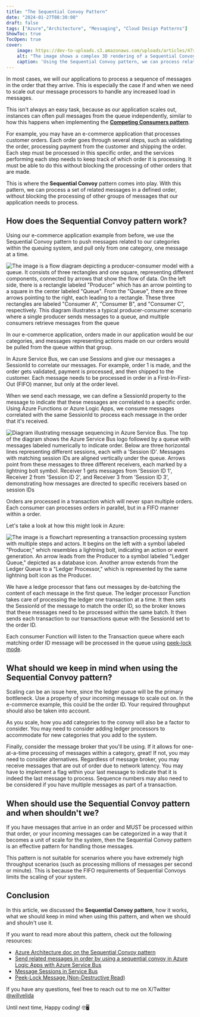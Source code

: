 ```yaml
---
title: "The Sequential Convoy Pattern"
date: "2024-01-27T08:30:00"
draft: false
tags: ["Azure","Architecture", "Messaging", "Cloud Design Patterns"]
ShowToc: true
TocOpen: true
cover:
    image: https://dev-to-uploads.s3.amazonaws.com/uploads/articles/47xijksqiow1twbg5ptp.png
    alt: "The image shows a complex 3D rendering of a Sequential Convoy pattern, which is designed to represent a data processing system. Multiple conveyor belts are intricately laid out in parallel and perpendicular formations, each carrying a series of cubes and rectangular blocks in various colors such as blue, green, orange, and pink. These blocks symbolize data packets or messages. The conveyor belts are interlinked but operate independently, showcasing the non-blocking processing of different sequences of data. Each belt runs without interference from the others, indicating the system's ability to handle multiple data streams simultaneously. The overall scene conveys a bustling, efficient data processing facility, with each color-coded or labeled block moving in a defined, orderly sequence, illustrating the concept of processing related messages in order without delaying other processes."
    caption: 'Using the Sequential Convoy pattern, we can process related messages in a defined order without blocking the processing of other groups of messages.'
---
```


In most cases, we will our applications to process a sequence of messages in the order that they arrive. This is especially the case if and when we need to scale out our message processors to handle any increased load in messages.

This isn't always an easy task, because as our application scales out, instances can often pull messages from the queue independently, similar to how this happens when implementing the [**Competing Consumers pattern**](https://www.willvelida.com/posts/competing-consumers-pattern/).

For example, you may have an e-commerce application that processes customer orders. Each order goes through several steps, such as validating the order, processing payment from the customer and shipping the order. Each step must be processed in this specific order, and the services performing each step needs to keep track of which order it is processing. It must be able to do this without blocking the processing of other orders that are made.

This is where the **Sequential Convoy** pattern comes into play. With this pattern, we can process a set of related messages in a defined order, without blocking the processing of other groups of messages that our application needs to process.

## How does the Sequential Convoy pattern work?

Using our e-commerce application example from before, we use the Sequential Convoy pattern to push messages related to our categories within the queuing system, and pull only from one category, one message at a time. 

![The image is a flow diagram depicting a producer-consumer model with a queue. It consists of three rectangles and one square, representing different components, connected by arrows that show the flow of data. On the left side, there is a rectangle labeled "Producer" which has an arrow pointing to a square in the center labeled "Queue". From the "Queue", there are three arrows pointing to the right, each leading to a rectangle. These three rectangles are labeled "Consumer A", "Consumer B", and "Consumer C", respectively. This diagram illustrates a typical producer-consumer scenario where a single producer sends messages to a queue, and multiple consumers retrieve messages from the queue](https://dev-to-uploads.s3.amazonaws.com/uploads/articles/wh5176a03lidlu924x7g.png)

In our e-commerce application, orders made in our application would be our categories, and messages representing actions made on our orders would be pulled from the queue within that group.

In Azure Service Bus, we can use Sessions and give our messages a SessionId to correlate our messages. For example, order 1 is made, and the order gets validated, payment is processed, and then shipped to the customer. Each message needs to be processed in order in a First-In-First-Out (FIFO) manner, but only at the order level. 

When we send each message, we can define a SessionId property to the message to indicate that these messages are correlated to a specific order. Using Azure Functions or Azure Logic Apps, we consume messages correlated with the same SessionId to process each message in the order that it's received.

![Diagram illustrating message sequencing in Azure Service Bus. The top of the diagram shows the Azure Service Bus logo followed by a queue with messages labeled numerically to indicate order. Below are three horizontal lines representing different sessions, each with a 'Session ID'. Messages with matching session IDs are aligned vertically under the queue. Arrows point from these messages to three different receivers, each marked by a lightning bolt symbol. Receiver 1 gets messages from 'Session ID 1', Receiver 2 from 'Session ID 2', and Receiver 3 from 'Session ID 3', demonstrating how messages are directed to specific receivers based on session IDs](https://dev-to-uploads.s3.amazonaws.com/uploads/articles/hpcrywet0e3rgjk4ydct.png)

Orders are processed in a transaction which will never span multiple orders. Each consumer can processes orders in parallel, but in a FIFO manner within a order.

Let's take a look at how this might look in Azure:

![The image is a flowchart representing a transaction processing system with multiple steps and actors. It begins on the left with a symbol labeled "Producer," which resembles a lightning bolt, indicating an action or event generation. An arrow leads from the Producer to a symbol labeled "Ledger Queue," depicted as a database icon. Another arrow extends from the Ledger Queue to a "Ledger Processor," which is represented by the same lightning bolt icon as the Producer.](https://dev-to-uploads.s3.amazonaws.com/uploads/articles/av74vow4hr2ohx2ukona.png)

We have a ledge processor that fans out messages by de-batching the content of each message in the first queue. The ledger processor Function takes care of processing the ledger one transaction at a time. It then sets the SessionId of the message to match the order ID, so the broker knows that these messages need to be processed within the same batch. It then sends each transaction to our transactions queue with the SessionId set to the order ID.

Each consumer Function will listen to the Transaction queue where each matching order ID message will be processed in the queue using [peek-lock mode](https://learn.microsoft.com/en-us/azure/service-bus-messaging/message-transfers-locks-settlement#peeklock).

## What should we keep in mind when using the Sequential Convoy pattern?

Scaling can be an issue here, since the ledger queue will be the primary bottleneck. Use a property of your incoming message to scale out on. In the e-commerce example, this could be the order ID. Your required throughput should also be taken into account.

As you scale, how you add categories to the convoy will also be a factor to consider. You may need to consider adding ledger processors to accommodate for new categories that you add to the system.

Finally, consider the message broker that you'll be using. If it allows for one-at-a-time processing of messages within a category, great! If not, you may need to consider alternatives. Regardless of message broker, you may receive messages that are out of order due to network latency. You may have to implement a flag within your last message to indicate that it is indeed the last message to process. Sequence numbers may also need to be considered if you have multiple messages as part of a transaction.

## When should use the Sequential Convoy pattern and when shouldn't we?

If you have messages that arrive in an order and MUST be processed within that order, or your incoming messages can be categorized in a way that it becomes a unit of scale for the system, then the Sequential Convoy pattern is an effective pattern for handling those messages.

This pattern is not suitable for scenarios where you have extremely high throughput scenarios (such as processing millions of messages per second or minute). This is because the FIFO requirements of Sequential Convoys limits the scaling of your system.

## Conclusion

In this article, we discussed the **Sequential Convoy pattern**, how it works, what we should keep in mind when using this pattern, and when we should and shouln't use it.

If you want to read more about this pattern, check out the following resources:

- [Azure Architecture doc on the Sequential Convoy pattern](https://learn.microsoft.com/en-us/azure/architecture/patterns/sequential-convoy)
- [Send related messages in order by using a sequential convoy in Azure Logic Apps with Azure Service Bus](https://learn.microsoft.com/en-us/azure/logic-apps/send-related-messages-sequential-convoy)
- [Message Sessions in Service Bus](https://learn.microsoft.com/en-us/azure/service-bus-messaging/message-sessions)
- [Peek-Lock Message (Non-Destructive Read)](https://learn.microsoft.com/en-us/rest/api/servicebus/peek-lock-message-non-destructive-read)

If you have any questions, feel free to reach out to me on X/Twitter [@willvelida](https://twitter.com/willvelida)

Until next time, Happy coding! 🤓🖥️